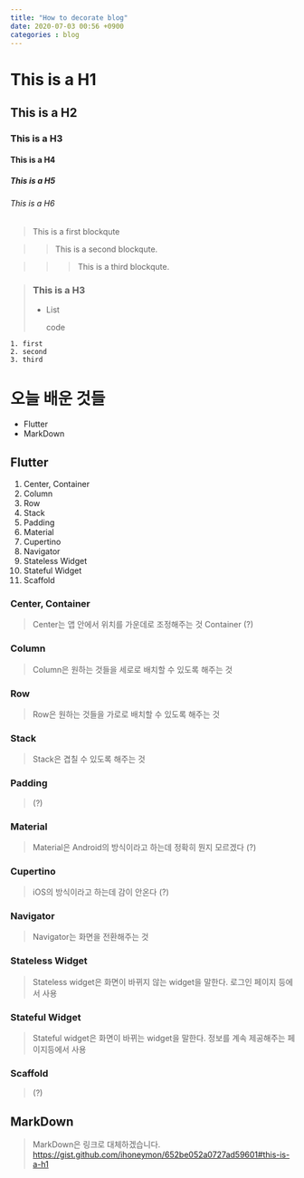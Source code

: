 ```yaml
---
title: "How to decorate blog"
date: 2020-07-03 00:56 +0900
categories : blog
---
```


# This is a H1
## This is a H2
### This is a H3
#### This is a H4
##### This is a H5
###### This is a H6

> This is a first blockqute

>> This is a second blockqute.

>>> This is a third blockqute.

> ### This is a H3
> + List
>
> 	code

	1. first
	2. second
	3. third

# 오늘 배운 것들

+ Flutter
+ MarkDown

## Flutter

1. Center, Container
1. Column
1. Row
1. Stack
1. Padding
1. Material
1. Cupertino
1. Navigator
1. Stateless Widget
1. Stateful Widget
1. Scaffold

### Center, Container

> Center는 앱 안에서 위치를 가운데로 조정해주는 것
> Container (?)


### Column

> Column은 원하는 것들을 세로로 배치할 수 있도록 해주는 것

### Row

> Row은 원하는 것들을 가로로 배치할 수 있도록 해주는 것

### Stack

> Stack은 겹칠 수 있도록 해주는 것

### Padding

> (?)

### Material

> Material은 Android의 방식이라고 하는데 정확히 뭔지 모르겠다 (?)

### Cupertino

> iOS의 방식이라고 하는데 감이 안온다 (?)

### Navigator

> Navigator는 화면을 전환해주는 것

### Stateless Widget

> Stateless widget은 화면이 바뀌지 않는 widget을 말한다.
> 로그인 페이지 등에서 사용

### Stateful Widget

> Stateful widget은 화면이 바뀌는 widget을 말한다.
> 정보를 계속 제공해주는 페이지등에서 사용

### Scaffold

> (?)

## MarkDown

> MarkDown은 링크로 대체하겠습니다.
> https://gist.github.com/ihoneymon/652be052a0727ad59601#this-is-a-h1
